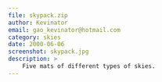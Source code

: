 ```yaml
---
file: skypack.zip
author: Kevinator
email: gao_kevinator@hotmail.com
category: skies
date: 2000-06-06
screenshot: skypack.jpg
description: >
    Five mats of different types of skies.
---
```

